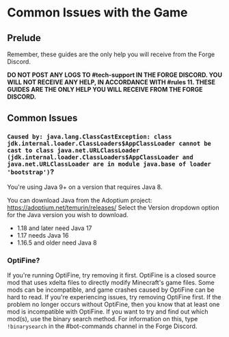 # Common Issues with the Game
## Prelude
Remember, these guides are the only help you will receive from the Forge Discord.

**DO NOT POST ANY LOGS TO #tech-support IN THE FORGE DISCORD. YOU WILL NOT RECEIVE ANY HELP, IN ACCORDANCE WITH #rules 11. THESE GUIDES ARE THE ONLY HELP YOU WILL RECEIVE FROM THE FORGE DISCORD.**

## Common Issues
### `Caused by: java.lang.ClassCastException: class jdk.internal.loader.ClassLoaders$AppClassLoader cannot be cast to class java.net.URLClassLoader (jdk.internal.loader.ClassLoaders$AppClassLoader and java.net.URLClassLoader are in module java.base of loader 'bootstrap')`?

You're using Java 9+ on a version that requires Java 8.

You can download Java from the Adoptium project: https://adoptium.net/temurin/releases/
Select the Version dropdown option for the Java version you wish to download.
- 1.18 and later need Java 17
- 1.17 needs Java 16
- 1.16.5 and older need Java 8

### OptiFine?
If you're running OptiFine, try removing it first. OptiFine is a closed source mod that uses xdelta files to directly modify Minecraft's game files. Some mods can be incompatible, and game crashes caused by OptiFine can be hard to read. If you're experiencing issues, try removing OptiFine first. If the problem no longer occurs without OptiFine, then you know that at least one mod is incompatible with OptiFine. If you want to try and find out which mod(s), use the binary search method. For information on this, type `!binarysearch` in the #bot-commands channel in the Forge Discord. 
